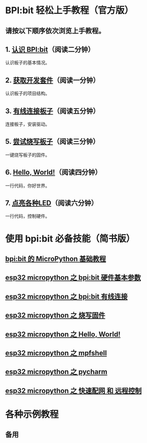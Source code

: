 
# BPI:bit 轻松上手教程（官方版）

## 请按以下顺序依次浏览上手教程。

## 1. [认识 BPI:bit](https://github.com/BPI-STEAM/BPI-BIT-MicroPython/wiki/board_Introduction)（阅读二分钟）

认识板子的基本情况。

## 2. [获取开发套件](https://github.com/BPI-STEAM/BPI-BIT-MicroPython/wiki/get_developmentkit)（阅读一分钟）

认识板子的项目结构。

## 3. [有线连接板子](https://github.com/BPI-STEAM/BPI-BIT-MicroPython/wiki/board_connect)（阅读五分钟）

连接板子，安装驱动。

## 5. [尝试烧写板子](https://github.com/BPI-STEAM/BPI-BIT-MicroPython/wiki/how_to_flash)（阅读三分钟）

一键烧写板子的固件。

## 6. [Hello, World!](https://github.com/BPI-STEAM/BPI-BIT-MicroPython/wiki/helloworld)（阅读四分钟）

一行代码，你好世界。

## 7. [点亮各种LED](https://github.com/BPI-STEAM/BPI-BIT-MicroPython/wiki/light_many_leds)（阅读六分钟）

一行代码，控制硬件。

# 使用 bpi:bit 必备技能（简书版）

## [bpi:bit 的 MicroPython 基础教程](https://forum.banana-pi.org.cn/t/topic/3197)

## [esp32 micropython 之 bpi:bit 硬件基本参数](https://www.jianshu.com/p/cd9398bfb237)

## [esp32 micropython 之 bpi:bit 有线连接](https://www.jianshu.com/p/df5db0f5c10c)

## [esp32 micropython 之 烧写固件](https://www.jianshu.com/p/10a78c1976f1)

## [esp32 micropython 之 Hello, World!](https://www.jianshu.com/p/cb81438a986a)

## [esp32 micropython 之 mpfshell](https://www.jianshu.com/p/773aebfd40f7)

## [esp32 micropython 之 pycharm](https://www.jianshu.com/p/06baefe4af14)

## [esp32 micropython 之 快速配网 和 远程控制](https://www.jianshu.com/p/cf085ce1b402)

# 各种示例教程

## 备用